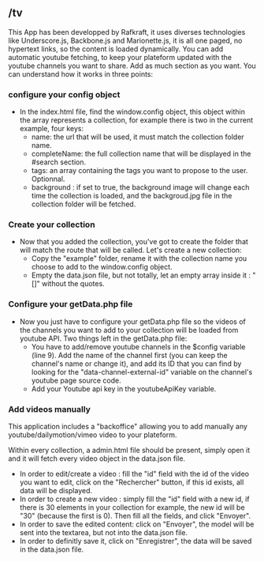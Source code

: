 ## /tv

This App has been developped by Rafkraft, it uses diverses technologies like Underscore.js, Backbone.js and Marionette.js, it is all one paged, no hypertext links, so the content is loaded dynamically. You can add automatic youtube fetching, to keep your plateform updated with the youtube channels you want to share. Add as much section as you want. You can understand how it works in three points:


### configure your config object

+ In the index.html file, find the window.config object, this object within the array represents a collection, for example there is two in the current example, four keys:
    - name: the url that will be used, it must match the collection folder name.
    - completeName: the full collection name that will be displayed in the #search section.
    - tags: an array containing the tags you want to propose to the user. Optionnal.
    - background : if set to true, the background image will change each time the collection is loaded, and the backgroud.jpg file in the collection folder will be fetched.


### Create your collection

+ Now that you added the collection, you've got to create the folder that will match the route that will be called. Let's create a new collection:
    - Copy the "example" folder, rename it with the collection name you choose to add to the window.config object.
    - Empty the data.json file, but not totally, let an empty array inside it : "[]" without the quotes.


### Configure your getData.php file

+ Now you just have to configure your getData.php file so the videos of the channels you want to add to your collection will be loaded from youtube API. Two things left in the getData.php file:
    - You have to add/remove youtube channels in the $config variable (line 9). Add the name of the channel first (you can keep the channel's name or change it), and add its ID that you can find by looking for the "data-channel-external-id" variable on the channel's youtube page source code.
    - Add your Youtube api key in the youtubeApiKey variable.

### Add videos manually

This application includes a "backoffice" allowing you to add manually any youtube/dailymotion/vimeo video to your plateform.

Within every collection, a admin.html file should be present, simply open it and it will fetch every video object in the data.json file. 
+ In order to edit/create a video :  fill the "id" field with the id of the video you want to edit, click on the "Rechercher" button, if this id exists, all data will be displayed.
+ In order to create a new video : simply fill the "id" field with a new id, if there is 30 elements in your collection for example, the new id will be "30" (because the first is 0). Then fill all the fields, and click "Envoyer".
+ In order to save the edited content: click on "Envoyer", the model will be sent into the textarea, but not into the data.json file. 
+ In order to definitly save it, click on "Enregistrer", the data will be saved in the data.json file.
